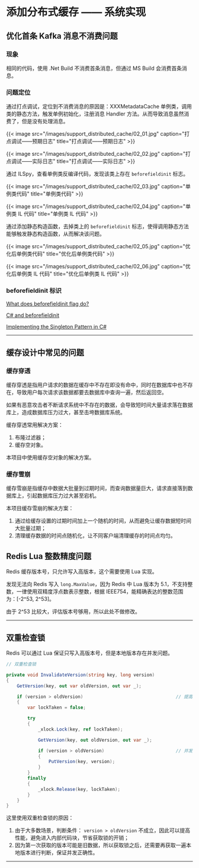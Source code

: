 # 添加分布式缓存 —— 系统实现


## 优化首条 Kafka 消息不消费问题

### 现象

相同的代码，使用 .Net Build 不消费首条消息，但通过 MS Build 会消费首条消息。

### 问题定位

通过打点调试，定位到不消费消息的原因是：XXXMetadataCache 单例类，调用类的静态方法，触发单例初始化，注册消息 Handler 方法。从而导致消息虽然消费了，但是没有处理消息。

{{< image src="/images/support_distributed_cache/02_01.jpg" caption="打点调试——预期日志" title="打点调试——预期日志" >}}

{{< image src="/images/support_distributed_cache/02_02.jpg" caption="打点调试——实际日志" title="打点调试——实际日志" >}}

通过 ILSpy，查看单例类反编译代码，发现该类上存在 `beforefieldinit` 标志。

{{< image src="/images/support_distributed_cache/02_03.jpg" caption="单例类代码" title="单例类代码" >}}

{{< image src="/images/support_distributed_cache/02_04.jpg" caption="单例类 IL 代码" title="单例类 IL 代码" >}}

通过添加静态构造函数，去掉类上的 `beforefieldinit` 标志，使得调用静态方法能够触发静态构造函数，从而解决该问题。

{{< image src="/images/support_distributed_cache/02_05.jpg" caption="优化后单例类代码" title="优化后单例类代码" >}}

{{< image src="/images/support_distributed_cache/02_06.jpg" caption="优化后单例类 IL 代码" title="优化后单例类 IL 代码" >}}

### beforefieldinit 标识

[What does beforefieldinit flag do?](https://stackoverflow.com/questions/610818/what-does-beforefieldinit-flag-do)

[C# and beforefieldinit](https://csharpindepth.com/articles/BeforeFieldInit)

[Implementing the Singleton Pattern in C#](https://csharpindepth.com/Articles/Singleton)

---

## 缓存设计中常见的问题

### 缓存穿透

缓存穿透是指用户请求的数据在缓存中不存在即没有命中，同时在数据库中也不存在，导致用户每次请求该数据都要去数据库中查询一遍，然后返回空。

如果有恶意攻击者不断请求系统中不存在的数据，会导致短时间大量请求落在数据库上，造成数据库压力过大，甚至击垮数据库系统。

缓存穿透常用解决方案：

1. 布隆过滤器；
2. 缓存空对象。

本项目中使用缓存空对象的解决方案。

### 缓存雪崩

缓存雪崩是指缓存中数据大批量到过期时间，而查询数据量巨大，请求直接落到数据库上，引起数据库压力过大甚至宕机。

本项目缓存雪崩的解决方案：

1. 通过给缓存设置的过期时间加上一个随机的时间，从而避免让缓存数据短时间大批量过期；
2. 清理缓存数据的时间点随机化，让不同客户端清理缓存的时间点均匀。

## Redis Lua 整数精度问题

Redis 缓存版本号，只允许写入高版本，这个需要使用 Lua 实现。

发现无法向 Redis 写入 `long.MaxValue`，因为 Redis 中 Lua 版本为 5.1，不支持整数，一律使用双精度浮点数表示整数，根据 IEEE754，能精确表达的整数范围为：[-2^53, 2^53]。

由于 2^53 比较大，评估版本号够用，所以此处不做修改。

---

## 双重检查锁

Redis 可以通过 Lua 保证只写入高版本号，但是本地版本存在并发问题。

``` C#
// 双重检查锁

private void InvalidateVersion(string key, long version)
{
    GetVersion(key, out var oldVersion, out var _);

    if (version > oldVersion)                                   // 提高性能
    {
        var lockTaken = false;

        try
        {
            _xlock.Lock(key, ref lockTaken);

            GetVersion(key, out oldVersion, out var _);

            if (version > oldVersion)                           // 并发正确性
            {
                PutVersion(key, version);
            }
        }
        finally
        {
            _xlock.Release(key, lockTaken);
        }
    }
}
```

这里使用双重检查锁的原因：

1. 由于大多数场景，判断条件： `version > oldVersion` 不成立，因此可以提高性能，避免进入内部代码块，节省获取锁的开销；
2. 因为第一次获取的版本可能是旧数据，所以获取锁之后，还需要再获取一遍本地版本进行判断，保证并发正确性。

---

